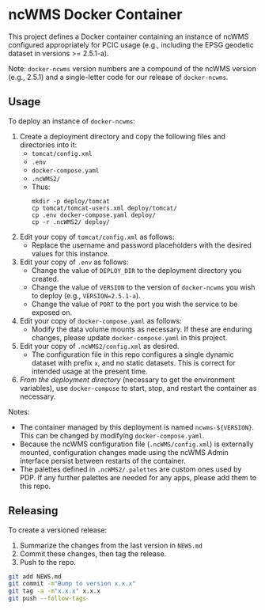 # ncWMS Docker Container

This project defines a Docker container containing an instance of ncWMS
configured appropriately for PCIC usage 
(e.g., including the EPSG geodetic dataset in versions >= 2.5.1-a).

Note: `docker-ncwms` version numbers are a compound of the ncWMS version 
(e.g., 2.5.1) and a single-letter code for our release of `docker-ncwms`. 

## Usage

To deploy an instance of `docker-ncwms`:

1. Create a deployment directory and
   copy the following files and directories into it:
   - `tomcat/config.xml`
   - `.env`
   - `docker-compose.yaml`
   - `.ncWMS2/`
   - Thus:
     ```
     mkdir -p deploy/tomcat
     cp tomcat/tomcat-users.xml deploy/tomcat/
     cp .env docker-compose.yaml deploy/
     cp -r .ncWMS2/ deploy/  
     ```
1. Edit your copy of `tomcat/config.xml` as follows:
   - Replace the username and password placeholders with the desired values 
     for this instance.
1. Edit your copy of `.env` as follows:
   - Change the value of `DEPLOY_DIR` to the deployment directory you created.
   - Change the value of `VERSION` to the version of `docker-ncwms` you wish to 
     deploy (e.g., `VERSION=2.5.1-a`).
   - Change the value of `PORT` to the port you wish the service to be
     exposed on.
1. Edit your copy of `docker-compose.yaml` as follows:
   - Modify the data volume mounts as necessary. 
     If these are enduring changes, please update `docker-compose.yaml`
     in this project.
1. Edit your copy of `.ncWMS2/config.xml` as desired.
   - The configuration file in this repo configures
     a single dynamic dataset with prefix `x`, and no static datasets.
     This is correct for intended usage at the present time. 
1. *From the deployment directory* (necessary to get the environment variables),
   use `docker-compose` to start, stop, and restart the container as necessary.

Notes:

- The container managed by this deployment is named `ncwms-${VERSION}`. 
  This can be changed by modifying `docker-compose.yaml`.
- Because the ncWMS configuration file 
  (`.ncWMS/config.xml`) is externally mounted, configuration changes made
  using the ncWMS Admin interface persist between restarts of the container.
- The palettes defined in `.ncWMS2/.palettes` are custom ones used by PDP.
  If any further palettes are needed for any apps, please add them to this
  repo.

## Releasing

To create a versioned release:

1. Summarize the changes from the last version in `NEWS.md`
1. Commit these changes, then tag the release.
1. Push to the repo.

  ```bash
git add NEWS.md
git commit -m"Bump to version x.x.x"
git tag -a -m"x.x.x" x.x.x
git push --follow-tags
  ```
